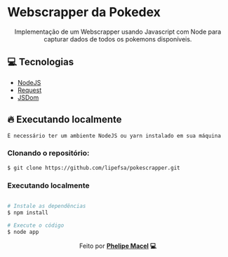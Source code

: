 # Webscrapper da Pokedex

<p align="center"> Implementação de um Webscrapper usando Javascript com Node para capturar dados de todos os pokemons disponíveis. </p>

## :computer: Tecnologias

<ul>
    <li><a href="https://nodejs.org/">NodeJS</a></li>
     <li><a href="https://www.npmjs.com/package/request/">Request</a></li>
      <li><a href="https://www.npmjs.com/package/jsdom/">JSDom</a></li>
</ul>

## :fire: Executando localmente

    É necessário ter um ambiente NodeJS ou yarn instalado em sua máquina

### Clonando o repositório:

```
$ git clone https://github.com/lipefsa/pokescrapper.git
```

### Executando localmente

```bash

# Instale as dependências
$ npm install

# Execute o código
$ node app
```

<p align="center"> Feito por <strong><a href="https://www.linkedin.com/in/phelipe-macel/">Phelipe Macel</a> 💻 </strong> </p>